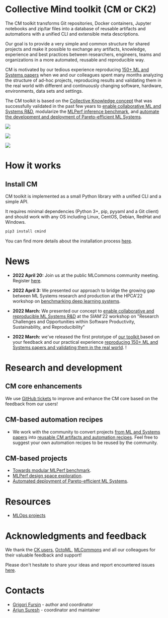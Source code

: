 # Collective Mind toolkit (CM or CK2)

The CM toolkit transforms Git repositories, Docker containers, Jupyter notebooks and zip/tar files
into a database of reusable artifacts and automations with a unified CLI and extensible meta descriptions.

Our goal is to provide a very simple and common structure for shared projects
and make it possible to exchange any artifacts, knowledge, experience and best practices 
between researchers, engineers, teams and organizations 
in a more automated, reusable and reproducible way.

CM is motivated by our tedious experience reproducing [150+ ML and Systems papers](https://www.youtube.com/watch?v=7zpeIVwICa4)
when we and our colleagues spent many months analyzing the structure of ad-hoc projects, reproducing results
and validating them in the real world with different and continuously changing software, hardware, environments, 
data sets and settings.

The CM toolkit is based on the [Collective Knowledge concept](https://arxiv.org/abs/2011.01149)
that was successfully validated in the past few years to [enable collaborative ML and Systems R&D](https://cKnowledge.org/partners.html),
modularize the [MLPerf inference benchmark](https://github.com/mlcommons/ck/tree/master/docs/mlperf-automation),
and [automate the development and deployment of Pareto-efficient ML Systems](https://www.youtube.com/watch?v=1ldgVZ64hEI).


![](https://cKnowledge.org/images/cm-gap-beween-mlsys-research-and-production.png)

![](https://cKnowledge.org/images/cm-gap-beween-mlsys-research-and-production2.png)

![](https://cKnowledge.org/images/cm-gap-beween-mlsys-research-and-production3.png)

# How it works

## Install CM

CM toolkit is implemented as a small Python library with a unified CLI and a simple API.

It requires minimal dependencies (Python 3+, pip, pyyaml and a Git client) 
and should work with any OS including Linux, CentOS, Debian, RedHat and Windows.

```bash
pip3 install cmind
```

You can find more details about the installation process [here](docs/installation.md).

## 






# News

* **2022 April 20:** Join us at the public MLCommons community meeting. Register [here](https://docs.google.com/spreadsheets/d/1bb7qWgWM-6gop1Mwjm4u8LZtC7uqbee8C30DHipkkms/edit#gid=533252977).

* **2022 April 3:** We presented our approach to bridge the growing gap between ML Systems research and production 
  at the HPCA'22 workshop on [benchmarking deep learning systems](https://sites.google.com/g.harvard.edu/mlperf-bench-hpca22/home).

* **2022 March:** We presented our concept to [enable collaborative and reproducible ML Systems R&D](https://meetings.siam.org/sess/dsp_programsess.cfm?SESSIONCODE=73126) 
  at the SIAM'22 workshop on "Research Challenges and Opportunities within Software Productivity, Sustainability, and Reproducibility"

* **2022 March:** we've released the first prototype of [our toolkit ](https://github.com/mlcommons/ck/tree/master/ck2)
  based on your feedback and our practical experience [reproducing 150+ ML and Systems papers and validating them in the real world](https://www.youtube.com/watch?v=7zpeIVwICa4).
! 


# Research and development

## CM core enhancements

We use [GitHub tickets](https://github.com/mlcommons/ck/issues) 
to improve and enhance the CM core based on the feedback from our users!

## CM-based automation recipes

* We work with the community to convert projects [from ML and Systems papers](https://cTuning.org/ae) 
  into [reusable CM artifacts and automation recipes](docs/reusable-components.md). 
  Feel free to suggest your own automation recipes to be reused by the community.

## CM-based projects

* [Towards modular MLPerf benchmark](docs/projects/modular-mlperf.md).
* [MLPerf design space exploration](docs/projects/mlperf-dse.md).
* [Automated deployment of Pareto-efficient ML Systems](docs/projects/production-deployment.md).

# Resources

* [MLOps projects](docs/KB/MLOps.md)

# Acknowledgments and feedback

We thank the [CK users](https://cKnowledge.org/partners.html), [OctoML](https://octoml.ai), [MLCommons](https://mlcommons.org) 
and all our colleagues for their valuable feedback and support!

Please don't hesitate to share your ideas and report encountered issues [here](https://github.com/mlcommons/ck/issues).

# Contacts

* [Grigori Fursin](https://cKnowledge.io/@gfursin) - author and coordinator
* [Arjun Suresh](https://www.linkedin.com/in/arjunsuresh) - coordinator and maintainer
